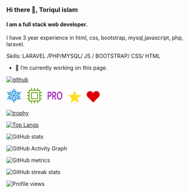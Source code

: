 ### Hi there 👋, Toriqul islam
#### I am a full stack web developer.
 I have 3 year experience in html, css, bootstrap, mysql,javascript, php, laravel.

Skills: LARAVEL  /PHP/MYSQL/ JS / BOOTSTRAP/ CSS/ HTML

- 🔭 I’m currently working on this page. 


[<img src='https://cdn.jsdelivr.net/npm/simple-icons@3.0.1/icons/github.svg' alt='github' height='40'>](https://github.com/Toriqulislam1)  

<a href='https://archiveprogram.github.com/'><img src='https://raw.githubusercontent.com/acervenky/animated-github-badges/master/assets/acbadge.gif' width='40' height='40'></a> <a href='https://docs.github.com/en/developers'><img src='https://raw.githubusercontent.com/acervenky/animated-github-badges/master/assets/devbadge.gif' width='40' height='40'></a> <a href='https://github.com/pricing'><img src='https://raw.githubusercontent.com/acervenky/animated-github-badges/master/assets/pro.gif' width='40' height='40'></a> <a href='https://stars.github.com/'><img src='https://raw.githubusercontent.com/acervenky/animated-github-badges/master/assets/starbadge.gif' width='35' height='35'></a> <a href='https://docs.github.com/en/github/supporting-the-open-source-community-with-github-sponsors'><img src='https://raw.githubusercontent.com/acervenky/animated-github-badges/master/assets/sponsorbadge.gif' width='35' height='35'></a> 

[![trophy](https://github-profile-trophy.vercel.app/?username=Toriqulislam1)](https://github.com/ryo-ma/github-profile-trophy)

[![Top Langs](https://github-readme-stats.vercel.app/api/top-langs/?username=Toriqulislam1)](https://github.com/anuraghazra/github-readme-stats)

![GitHub stats](https://github-readme-stats.vercel.app/api?username=Toriqulislam1&show_icons=true&count_private=true)  

![GitHub Activity Graph](https://activity-graph.herokuapp.com/graph?username=Toriqulislam1)  

![GitHub metrics](https://metrics.lecoq.io/Toriqulislam1)  

![GitHub streak stats](https://github-readme-streak-stats.herokuapp.com/?user=Toriqulislam1)  

![Profile views](https://gpvc.arturio.dev/Toriqulislam1)  
